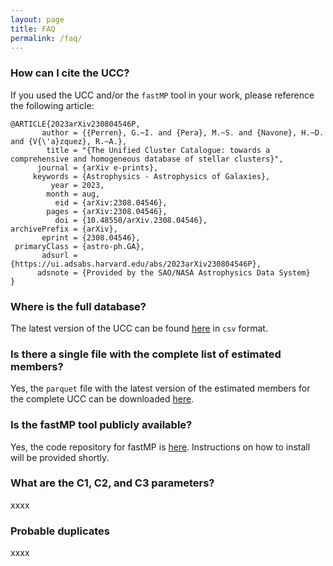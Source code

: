 ```yaml
---
layout: page
title: FAQ
permalink: /faq/
---
```


### How can I cite the UCC?

If you used the UCC and/or the `fastMP` tool in your work, please reference the
following article:

```
@ARTICLE{2023arXiv230804546P,
       author = {{Perren}, G.~I. and {Pera}, M.~S. and {Navone}, H.~D. and {V{\'a}zquez}, R.~A.},
        title = "{The Unified Cluster Catalogue: towards a comprehensive and homogeneous database of stellar clusters}",
      journal = {arXiv e-prints},
     keywords = {Astrophysics - Astrophysics of Galaxies},
         year = 2023,
        month = aug,
          eid = {arXiv:2308.04546},
        pages = {arXiv:2308.04546},
          doi = {10.48550/arXiv.2308.04546},
archivePrefix = {arXiv},
       eprint = {2308.04546},
 primaryClass = {astro-ph.GA},
       adsurl = {https://ui.adsabs.harvard.edu/abs/2023arXiv230804546P},
      adsnote = {Provided by the SAO/NASA Astrophysics Data System}
}
```

### Where is the full database?

The latest version of the UCC can be found [here](link_to_databse) in `csv` format.


### Is there a single file with the complete list of estimated members?

Yes, the `parquet` file with the latest version of the estimated members for the
complete UCC can be downloaded [here](link_to_members_file).


### Is the fastMP tool publicly available?

Yes, the code repository for fastMP is [here](https://github.com/Gabriel-p/fastMP). Instructions
on how to install will be provided shortly.


### What are the C1, C2, and C3 parameters?

xxxx

### Probable duplicates

xxxx


